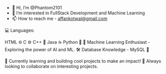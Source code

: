 - 👋 Hi, I’m @Phantom2101
- 👀 I’m interested in FullStack Development and Machine Learning
- 📫 How to reach me - affankotwal@gmail.com


💻 Languages:

HTML 🌐
C ⚙️
C++ 🚀
Java ☕
Python 🐍
🤖 Machine Learning Enthusiast - Exploring the power of AI and ML.
🛠️ Database Knowledge - MySQL 💾

🌱 Currently learning and building cool projects to make an impact!
🚀 Always looking to collaborate on interesting projects.

<!---
Phantom2101/Phantom2101 is a ✨ special ✨ repository because its `README.md` (this file) appears on your GitHub profile.
You can click the Preview link to take a look at your changes.
--->
